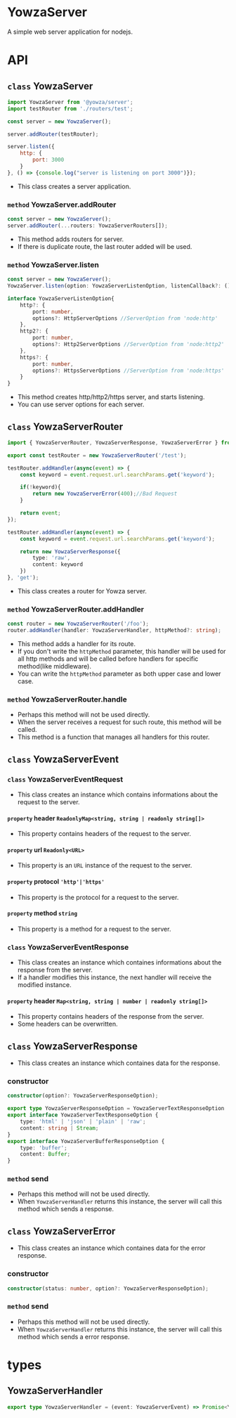 # YowzaServer

A simple web server application for nodejs.

# API

## `class` YowzaServer

```js
import YowzaServer from '@yowza/server';
import testRouter from './routers/test';

const server = new YowzaServer();

server.addRouter(testRouter);

server.listen({
    http: {
        port: 3000
    }
}, () => {console.log("server is listening on port 3000")});
```

- This class creates a server application.

### `method` YowzaServer.addRouter

```ts
const server = new YowzaServer();
server.addRouter(...routers: YowzaServerRouters[]);
```

- This method adds routers for server.
- If there is duplicate route, the last router added will be used.

### `method` YowzaServer.listen

```ts
const server = new YowzaServer();
YowzaServer.listen(option: YowzaServerListenOption, listenCallback?: () => void);

interface YowzaServerListenOption{
    http?: {
        port: number,
        options?: HttpServerOptions //ServerOption from 'node:http'
    },
    http2?: {
        port: number,
        options?: Http2ServerOptions //ServerOption from 'node:http2'
    },
    https?: {
        port: number,
        options?: HttpsServerOptions //ServerOption from 'node:https'
    }
}
```

- This method creates http/http2/https server, and starts listening.
- You can use server options for each server.

## `class` YowzaServerRouter

```ts
import { YowzaServerRouter, YowzaServerResponse, YowzaServerError } from '@yowza/server';

export const testRouter = new YowzaServerRouter('/test');

testRouter.addHandler(async(event) => {
    const keyword = event.request.url.searchParams.get('keyword');

    if(!keyword){
        return new YowzaServerError(400);//Bad Request
    }

    return event;
});

testRouter.addHandler(async(event) => {
    const keyword = event.request.url.searchParams.get('keyword');

    return new YowzaServerResponse({
        type: 'raw',
        content: keyword
    })
}, 'get');
```

- This class creates a router for Yowza server.

### `method` YowzaServerRouter.addHandler

```ts
const router = new YowzaServerRouter('/foo');
router.addHandler(handler: YowzaServerHandler, httpMethod?: string);
```

- This method adds a handler for its route.
- If you don't write the `httpMethod` parameter, this handler will be used for all http methods and will be called before handlers for specific method(like middleware).
- You can write the `httpMethod` parameter as both upper case and lower case.

### `method` YowzaServerRouter.handle

- Perhaps this method will not be used directly.
- When the server receives a request for such route, this method will be called.
- This method is a function that manages all handlers for this router.

## `class` YowzaServerEvent

### `class` YowzaServerEventRequest
- This class creates an instance which contains informations about the request to the server.

#### `property` header `ReadonlyMap<string, string | readonly string[]>`
- This property contains headers of the request to the server.

#### `property` url `Readonly<URL>`
- This property is an `URL` instance of the request to the server.

#### `property` protocol `'http'|'https'`
- This property is the protocol for a request to the server.

#### `property` method `string`
- This property is a method for a request to the server.

### `class` YowzaServerEventResponse
- This class creates an instance which containes informations about the response from the server.
- If a handler modifies this instance, the next handler will receive the modified instance.

#### `property` header `Map<string, string | number | readonly string[]>`
- This property contains headers of the response from the server.
- Some headers can be overwritten.

## `class` YowzaServerResponse

- This class creates an instance which containes data for the response.

### constructor
```ts
constructor(option?: YowzaServerResponseOption);

export type YowzaServerResponseOption = YowzaServerTextResponseOption | YowzaServerBufferResponseOption;
export interface YowzaServerTextResponseOption {
    type: 'html' | 'json' | 'plain' | 'raw';
    content: string | Stream;
}
export interface YowzaServerBufferResponseOption {
    type: 'buffer';
    content: Buffer;
}
```

### `method` send

- Perhaps this method will not be used directly.
- When `YowzaServerHandler` returns this instance, the server will call this method which sends a response.

## `class` YowzaServerError

- This class creates an instance which containes data for the error response.

### constructor
```ts
constructor(status: number, option?: YowzaServerResponseOption);
```

### `method` send

- Perhaps this method will not be used directly.
- When `YowzaServerHandler` returns this instance, the server will call this method which sends a error response.

# types

## YowzaServerHandler
```ts
export type YowzaServerHandler = (event: YowzaServerEvent) => Promise<YowzaServerEvent | YowzaServerResponse | YowzaServerError>;
```
